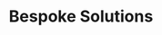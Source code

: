 ---
layout: default
title: Bespoke Solutions
type: service
modal-id: 3
icon: bespoke
alt: 
project-date: April 2014
description:
  - 
    title: Tailor made solutions for specific requirements.
    subitems:
    - title: Development of new libraries or tools.
    - title: Enrichment of existing libraries in a collaborative mode (Git, object oriented programming, etc.).
    - title: Detailed documentation.
---